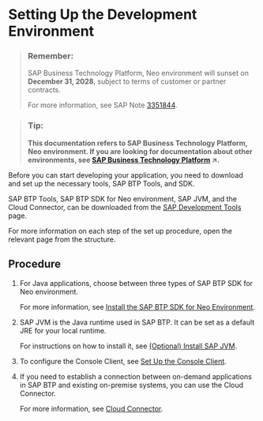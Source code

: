<!-- loioe815ca4cbb5710148376c549fd74c0db -->

# Setting Up the Development Environment

> ### Remember:  
> SAP Business Technology Platform, Neo environment will sunset on **December 31, 2028**, subject to terms of customer or partner contracts.
> 
> For more information, see SAP Note [3351844](https://launchpad.support.sap.com/#/notes/3351844).

> ### Tip:  
> **This documentation refers to SAP Business Technology Platform, Neo environment. If you are looking for documentation about other environments, see [SAP Business Technology Platform](https://help.sap.com/viewer/65de2977205c403bbc107264b8eccf4b/Cloud/en-US/6a2c1ab5a31b4ed9a2ce17a5329e1dd8.html "SAP Business Technology Platform (SAP BTP) is an integrated offering comprised of four technology portfolios: database and data management, application development and integration, analytics, and intelligent technologies. The platform offers users the ability to turn data into business value, compose end-to-end business processes, and build and extend SAP applications quickly.") :arrow_upper_right:.**



Before you can start developing your application, you need to download and set up the necessary tools, SAP BTP Tools, and SDK.

SAP BTP Tools, SAP BTP SDK for Neo environment, SAP JVM, and the Cloud Connector, can be downloaded from the [SAP Development Tools](https://tools.hana.ondemand.com/) page.

For more information on each step of the set up procedure, open the relevant page from the structure.



## Procedure

1.  For Java applications, choose between three types of SAP BTP SDK for Neo environment.

    For more information, see [Install the SAP BTP SDK for Neo Environment](install-the-sap-btp-sdk-for-neo-environment-7613843.md).

2.  SAP JVM is the Java runtime used in SAP BTP. It can be set as a default JRE for your local runtime.

    For instructions on how to install it, see [\(Optional\) Install SAP JVM](optional-install-sap-jvm-76137f4.md).

3.  To configure the Console Client, see [Set Up the Console Client](set-up-the-console-client-7613dee.md).
4.  If you need to establish a connection between on-demand applications in SAP BTP and existing on-premise systems, you can use the Cloud Connector.

    For more information, see [Cloud Connector](https://help.sap.com/viewer/cca91383641e40ffbe03bdc78f00f681/Cloud/en-US/e6c7616abb5710148cfcf3e75d96d596.html).


